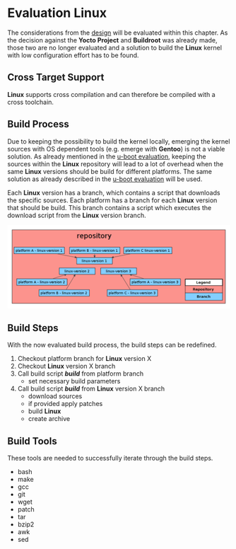 # Evaluation Linux 
The considerations from the [design](../design/linux.md) will be evaluated
within this chapter. As the decision against the **Yocto Project** and
**Buildroot** was already made, those two are no longer evaluated and a solution
to build the **Linux** kernel with low configuration effort has to be found.

## Cross Target Support
**Linux** supports cross compilation and can therefore be compiled with a
cross toolchain.

## Build Process 
Due to keeping the possibility to build the kernel locally, emerging the kernel
sources with OS dependent tools (e.g. emerge with **Gentoo**) is not a viable
solution. As already mentioned in the [u-boot evaluation](uboot.md), keeping the
sources within the **Linux** repository will lead to a lot of overhead when the
same **Linux** versions should be build for different platforms. The same
solution as already described in the [u-boot evaluation](uboot.md) will be used.

Each **Linux** version has a branch, which contains a script that downloads the
specific sources. Each platform has a branch for each **Linux** version that
should be build. This branch contains a script which executes the download
script from the **Linux** version branch.

[![Structure](background/evaluation/img/eval_linux.png)](background/evaluation/img/eval_linux.png)

## Build Steps
With the now evaluated build process, the build steps can be redefined.

1. Checkout platform branch for **Linux** version X
1. Checkout **Linux** version X branch
1. Call build script ***build*** from platform branch
    * set necessary build parameters
1. Call build script ***build*** from **Linux** version X branch
    * download sources
    * if provided apply patches
    * build **Linux**
    * create archive

## Build Tools
These tools are needed to successfully iterate through the build steps.

* bash
* make 
* gcc
* git
* wget
* patch
* tar
* bzip2
* awk
* sed

